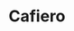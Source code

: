 ---
title: "Cafiero"
url: /ciudad-autonoma-de-buenos-aires/cafiero/
shop: reparación de automóviles
---